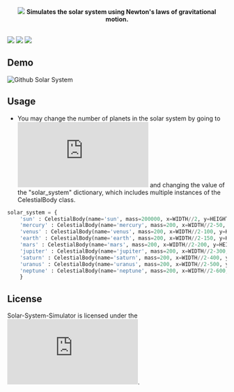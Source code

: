 <div align="center">
<img src="https://user-images.githubusercontent.com/49791407/186054817-eafde350-7d1c-4bef-9ea4-9d9cf99cb190.png">
<b>Simulates the solar system using Newton's laws of gravitational motion.</b>
</div>

<br>

![](https://img.shields.io/badge/Python-3776AB?style=flat&logo=python&logoColor=blue&color=white) 
![](https://img.shields.io/tokei/lines/github/AJM432/Solar-System-Simulator) 
![](https://img.shields.io/github/repo-size/AJM432/Solar-System-Simulator?style=flat)

## Demo
![Github Solar System](https://user-images.githubusercontent.com/49791407/165391132-9058ea45-daa2-44e1-a6b0-a1174996bfec.gif)

## Usage
- You may change the number of planets in the solar system by going to ![main.py](https://github.com/AJM432/Solar-System-Simulator/blob/main/main.py) and changing the value of the "solar_system" dictionary, which includes multiple instances of the CelestialBody class.

```py
solar_system = {
    'sun' : CelestialBody(name='sun', mass=200000, x=WIDTH//2, y=HEIGHT//2, vx=0, vy=0, color=PALE_YELLOW, radius=10, is_influenced=False),
    'mercury' : CelestialBody(name='mercury', mass=200, x=WIDTH//2-50, y=HEIGHT//2, vx=0, vy=6, color=WHITE, radius=3),
    'venus' : CelestialBody(name='venus', mass=200, x=WIDTH//2-100, y=HEIGHT//2, vx=0.5, vy= 3, color=PINK, radius=3),
    'earth' : CelestialBody(name='earth', mass=200, x=WIDTH//2-150, y=HEIGHT//2, vx=0, vy=-4, color=BLUE, radius=7),
    'mars' : CelestialBody(name='mars', mass=200, x=WIDTH//2-200, y=HEIGHT//2, vx=0, vy=5, color=RED, radius=5),
    'jupiter' : CelestialBody(name='jupiter', mass=200, x=WIDTH//2-300, y=HEIGHT//2, vx=0, vy=-3, color=RED, radius=15),
    'saturn' : CelestialBody(name='saturn', mass=200, x=WIDTH//2-400, y=HEIGHT//2, vx=0, vy=-2, color=PALE_YELLOW, radius=13),
    'uranus' : CelestialBody(name='uranus', mass=200, x=WIDTH//2-500, y=HEIGHT//2, vx=0, vy=-2, color=BLUE, radius=11),
    'neptune' : CelestialBody(name='neptune', mass=200, x=WIDTH//2-600, y=HEIGHT//2, vx=0, vy=-1, color=BLUE, radius=11)
    }
```

## License

Solar-System-Simulator is licensed under the ![MIT license](https://github.com/AJM432/Solar-System-Simulator/blob/main/LICENSE.md).
